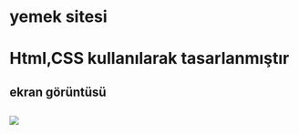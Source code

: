 <h1> yemek sitesi <h1>

Html,CSS kullanılarak tasarlanmıştır

<h2> ekran görüntüsü <h2>

![](pizza.gif)
